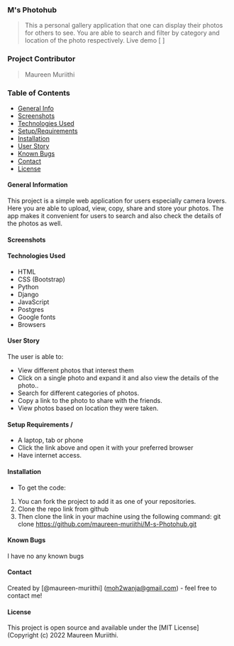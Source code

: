 ### M's Photohub

> This a personal gallery application that one can display their photos for others to see. You are able to search and filter by category and location of the photo respectively.
> Live demo [ ]
 
### Project Contributor

> Maureen Muriithi

### Table of Contents

- [General Info](#general-information)
- [Screenshots](#screenshots)
- [Technologies Used](#technologies-used)
- [Setup/Requirements](#setup/requirements)
- [Installation](#installation)
- [User Story](#user-story)
- [Known Bugs](#known-bugs)
- [Contact](#contact)
- [License](#license)

#### General Information
This project is a simple web application for users especially camera lovers. Here you are able to upload, view, copy, share and store your photos. The app makes it convenient for users to search and also check the details of the photos as well.

#### Screenshots

#### Technologies Used

- HTML
- CSS (Bootstrap)
- Python
- Django
- JavaScript
- Postgres
- Google fonts
- Browsers

#### User Story
The user is able to:
- View different photos that interest them
- Click on a single photo and expand it and also view the details of the photo..
- Search for different categories of photos.
- Copy a link to the photo to share with the friends.
- View photos based on location they were taken.


#### Setup Requirements / 
- A laptop, tab or phone
- Click the link above and open it with your preferred browser
- Have internet access.

#### Installation
- To get the code:
1. You can fork the project to add it as one of your repositories.
2. Clone the repo link from github
3. Then clone the link in your machine using the following command:
   git clone https://github.com/maureen-muriithi/M-s-Photohub.git

#### Known Bugs

I have no any known bugs

#### Contact

Created by [@maureen-muriithi] (moh2wanja@gmail.com) - feel free to contact me!

#### License

This project is open source and available under the [MIT License] (Copyright (c) 2022 Maureen Muriithi.

